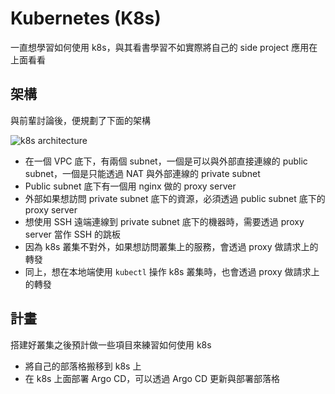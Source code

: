 # Kubernetes (K8s)

一直想學習如何使用 k8s，與其看書學習不如實際將自己的 side project 應用在上面看看

## 架構

與前輩討論後，便規劃了下面的架構

![k8s architecture](https://allen-files.s3.ap-northeast-1.amazonaws.com/images/k8s-architecture.jpg)

- 在一個 VPC 底下，有兩個 subnet，一個是可以與外部直接連線的 public subnet，一個是只能透過 NAT 與外部連線的 private subnet
- Public subnet 底下有一個用 nginx 做的 proxy server
- 外部如果想訪問 private subnet 底下的資源，必須透過 public subnet 底下的 proxy server
- 想使用 SSH 遠端連線到 private subnet 底下的機器時，需要透過 proxy server 當作 SSH 的跳板
- 因為 k8s 叢集不對外，如果想訪問叢集上的服務，會透過 proxy 做請求上的轉發
- 同上，想在本地端使用 `kubectl` 操作 k8s 叢集時，也會透過 proxy 做請求上的轉發

## 計畫

搭建好叢集之後預計做一些項目來練習如何使用 k8s

- 將自己的部落格搬移到 k8s 上
- 在 k8s 上面部署 Argo CD，可以透過 Argo CD 更新與部署部落格

